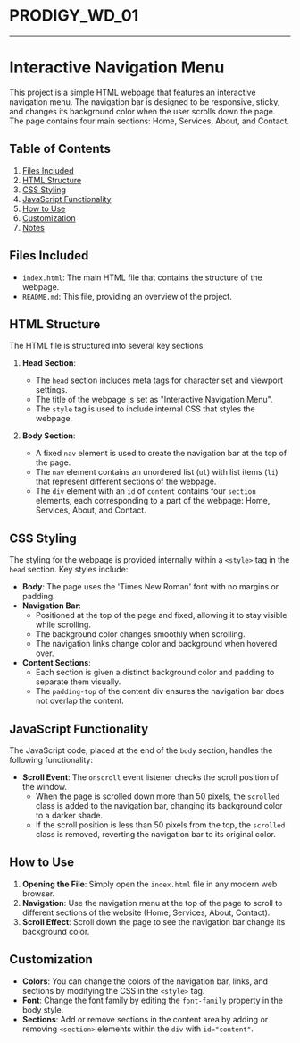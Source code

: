 # PRODIGY_WD_01
-------

# Interactive Navigation Menu

This project is a simple HTML webpage that features an interactive navigation menu. The navigation bar is designed to be responsive, sticky, and changes its background color when the user scrolls down the page. The page contains four main sections: Home, Services, About, and Contact.

## Table of Contents
1. [Files Included](#files-included)
2. [HTML Structure](#html-structure)
3. [CSS Styling](#css-styling)
4. [JavaScript Functionality](#javascript-functionality)
5. [How to Use](#how-to-use)
6. [Customization](#customization)
7. [Notes](#notes)

## Files Included

- `index.html`: The main HTML file that contains the structure of the webpage.
- `README.md`: This file, providing an overview of the project.

## HTML Structure

The HTML file is structured into several key sections:

1. **Head Section**:
   - The `head` section includes meta tags for character set and viewport settings.
   - The title of the webpage is set as "Interactive Navigation Menu".
   - The `style` tag is used to include internal CSS that styles the webpage.

2. **Body Section**:
   - A fixed `nav` element is used to create the navigation bar at the top of the page.
   - The `nav` element contains an unordered list (`ul`) with list items (`li`) that represent different sections of the webpage.
   - The `div` element with an `id` of `content` contains four `section` elements, each corresponding to a part of the webpage: Home, Services, About, and Contact.

## CSS Styling

The styling for the webpage is provided internally within a `<style>` tag in the `head` section. Key styles include:

- **Body**: The page uses the 'Times New Roman' font with no margins or padding.
- **Navigation Bar**:
  - Positioned at the top of the page and fixed, allowing it to stay visible while scrolling.
  - The background color changes smoothly when scrolling.
  - The navigation links change color and background when hovered over.
- **Content Sections**:
  - Each section is given a distinct background color and padding to separate them visually.
  - The `padding-top` of the content div ensures the navigation bar does not overlap the content.

## JavaScript Functionality

The JavaScript code, placed at the end of the `body` section, handles the following functionality:

- **Scroll Event**: The `onscroll` event listener checks the scroll position of the window.
  - When the page is scrolled down more than 50 pixels, the `scrolled` class is added to the navigation bar, changing its background color to a darker shade.
  - If the scroll position is less than 50 pixels from the top, the `scrolled` class is removed, reverting the navigation bar to its original color.

## How to Use

1. **Opening the File**: Simply open the `index.html` file in any modern web browser.
2. **Navigation**: Use the navigation menu at the top of the page to scroll to different sections of the website (Home, Services, About, Contact).
3. **Scroll Effect**: Scroll down the page to see the navigation bar change its background color.

## Customization

- **Colors**: You can change the colors of the navigation bar, links, and sections by modifying the CSS in the `<style>` tag.
- **Font**: Change the font family by editing the `font-family` property in the body style.
- **Sections**: Add or remove sections in the content area by adding or removing `<section>` elements within the `div` with `id="content"`.
